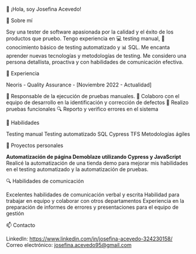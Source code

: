👋 ¡Hola, soy Josefina Acevedo!

🧐 Sobre mí

Soy una tester de software apasionada por la calidad y el éxito de los productos que pruebo. Tengo experiencia en 💻 testing manual, 🤖conocimiento básico de testing automatizado y 📊 SQL. Me encanta aprender nuevas tecnologías y metodologías de testing. Me considero una persona detallista, proactiva y con habilidades de comunicación efectiva.

🚀 Experiencia

Neoris - Quality Assurance - [Noviembre 2022 - Actualidad]

📝 Responsable de la ejecución de pruebas manuales.
🤝 Colaboro con el equipo de desarrollo en la identificación y corrección de defectos
🚀 Realizo pruebas funcionales
🔍 Reporto y verifico errores en el sistema

🔧 Habilidades

Testing manual
Testing automatizado
SQL
Cypress
TFS
Metodologías ágiles

🌟 Proyectos personales

**Automatización de página Demoblaze utilizando Cypress y JavaScript** 
Realicé la automatización de una tienda demo para mejorar mis habilidades en el testing automatizado y la automatización de pruebas.

🔍 Habilidades de comunicación

Excelentes habilidades de comunicación verbal y escrita
Habilidad para trabajar en equipo y colaborar con otros departamentos
Experiencia en la preparación de informes de errores y presentaciones para el equipo de gestión

📫 Contacto

LinkedIn: https://www.linkedin.com/in/josefina-acevedo-324230158/
Correo electrónico: josefina.acevedo95@gmail.com


